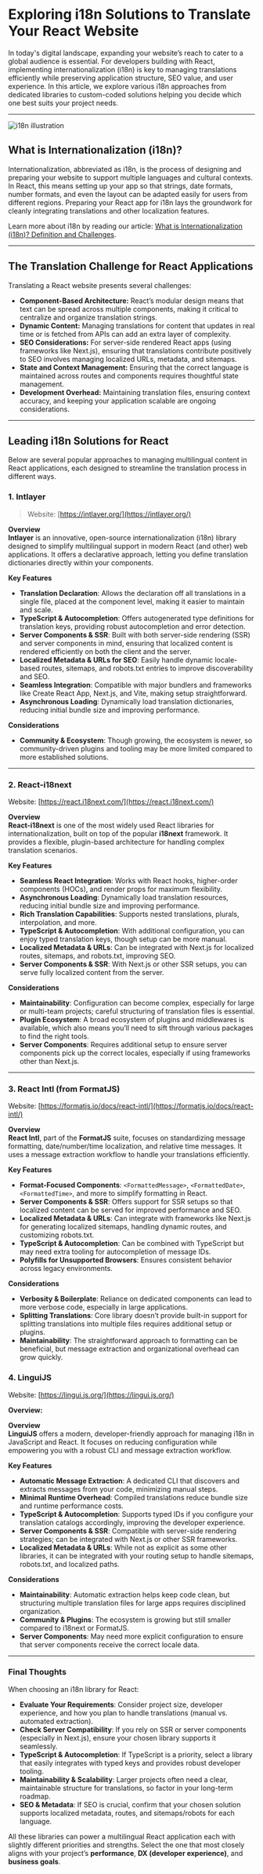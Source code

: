 # Exploring i18n Solutions to Translate Your React Website

In today's digital landscape, expanding your website’s reach to cater to a global audience is essential. For developers building with React, implementing internationalization (i18n) is key to managing translations efficiently while preserving application structure, SEO value, and user experience. In this article, we explore various i18n approaches from dedicated libraries to custom-coded solutions helping you decide which one best suits your project needs.

---

![i18n illustration](https://github.com/aymericzip/intlayer/blob/main/blog/assets/i18n.webp)

## What is Internationalization (i18n)?

Internationalization, abbreviated as i18n, is the process of designing and preparing your website to support multiple languages and cultural contexts. In React, this means setting up your app so that strings, date formats, number formats, and even the layout can be adapted easily for users from different regions. Preparing your React app for i18n lays the groundwork for cleanly integrating translations and other localization features.

Learn more about i18n by reading our article: [What is Internationalization (i18n)? Definition and Challenges](https://github.com/aymericzip/intlayer/blob/main/blog/en/what_is_internationalization.md).

---

## The Translation Challenge for React Applications

Translating a React website presents several challenges:

- **Component-Based Architecture:** React’s modular design means that text can be spread across multiple components, making it critical to centralize and organize translation strings.
- **Dynamic Content:** Managing translations for content that updates in real time or is fetched from APIs can add an extra layer of complexity.
- **SEO Considerations:** For server-side rendered React apps (using frameworks like Next.js), ensuring that translations contribute positively to SEO involves managing localized URLs, metadata, and sitemaps.
- **State and Context Management:** Ensuring that the correct language is maintained across routes and components requires thoughtful state management.
- **Development Overhead:** Maintaining translation files, ensuring context accuracy, and keeping your application scalable are ongoing considerations.

---

## Leading i18n Solutions for React

Below are several popular approaches to managing multilingual content in React applications, each designed to streamline the translation process in different ways.

### 1. Intlayer

> Website: [https://intlayer.org/](https://intlayer.org/)

**Overview**  
**Intlayer** is an innovative, open-source internationalization (i18n) library designed to simplify multilingual support in modern React (and other) web applications. It offers a declarative approach, letting you define translation dictionaries directly within your components.

**Key Features**

- **Translation Declaration**: Allows the declaration off all translations in a single file, placed at the component level, making it easier to maintain and scale.
- **TypeScript & Autocompletion**: Offers autogenerated type definitions for translation keys, providing robust autocompletion and error detection.
- **Server Components & SSR**: Built with both server-side rendering (SSR) and server components in mind, ensuring that localized content is rendered efficiently on both the client and the server.
- **Localized Metadata & URLs for SEO**: Easily handle dynamic locale-based routes, sitemaps, and robots.txt entries to improve discoverability and SEO.
- **Seamless Integration**: Compatible with major bundlers and frameworks like Create React App, Next.js, and Vite, making setup straightforward.
- **Asynchronous Loading**: Dynamically load translation dictionaries, reducing initial bundle size and improving performance.

**Considerations**

- **Community & Ecosystem**: Though growing, the ecosystem is newer, so community-driven plugins and tooling may be more limited compared to more established solutions.

---

### 2. React-i18next

Website: [https://react.i18next.com/](https://react.i18next.com/)

**Overview**  
**React-i18next** is one of the most widely used React libraries for internationalization, built on top of the popular **i18next** framework. It provides a flexible, plugin-based architecture for handling complex translation scenarios.

**Key Features**

- **Seamless React Integration**: Works with React hooks, higher-order components (HOCs), and render props for maximum flexibility.
- **Asynchronous Loading**: Dynamically load translation resources, reducing initial bundle size and improving performance.
- **Rich Translation Capabilities**: Supports nested translations, plurals, interpolation, and more.
- **TypeScript & Autocompletion**: With additional configuration, you can enjoy typed translation keys, though setup can be more manual.
- **Localized Metadata & URLs**: Can be integrated with Next.js for localized routes, sitemaps, and robots.txt, improving SEO.
- **Server Components & SSR**: With Next.js or other SSR setups, you can serve fully localized content from the server.

**Considerations**

- **Maintainability**: Configuration can become complex, especially for large or multi-team projects; careful structuring of translation files is essential.
- **Plugin Ecosystem**: A broad ecosystem of plugins and middlewares is available, which also means you’ll need to sift through various packages to find the right tools.
- **Server Components**: Requires additional setup to ensure server components pick up the correct locales, especially if using frameworks other than Next.js.

---

### 3. React Intl (from FormatJS)

Website: [https://formatjs.io/docs/react-intl/](https://formatjs.io/docs/react-intl/)

**Overview**  
**React Intl**, part of the **FormatJS** suite, focuses on standardizing message formatting, date/number/time localization, and relative time messages. It uses a message extraction workflow to handle your translations efficiently.

**Key Features**

- **Format-Focused Components**: `<FormattedMessage>`, `<FormattedDate>`, `<FormattedTime>`, and more to simplify formatting in React.
- **Server Components & SSR**: Offers support for SSR setups so that localized content can be served for improved performance and SEO.
- **Localized Metadata & URLs**: Can integrate with frameworks like Next.js for generating localized sitemaps, handling dynamic routes, and customizing robots.txt.
- **TypeScript & Autocompletion**: Can be combined with TypeScript but may need extra tooling for autocompletion of message IDs.
- **Polyfills for Unsupported Browsers**: Ensures consistent behavior across legacy environments.

**Considerations**

- **Verbosity & Boilerplate**: Reliance on dedicated components can lead to more verbose code, especially in large applications.
- **Splitting Translations**: Core library doesn’t provide built-in support for splitting translations into multiple files requires additional setup or plugins.
- **Maintainability**: The straightforward approach to formatting can be beneficial, but message extraction and organizational overhead can grow quickly.

### 4. LinguiJS

Website: [https://lingui.js.org/](https://lingui.js.org/)

**Overview:**

**Overview**  
**LinguiJS** offers a modern, developer-friendly approach for managing i18n in JavaScript and React. It focuses on reducing configuration while empowering you with a robust CLI and message extraction workflow.

**Key Features**

- **Automatic Message Extraction**: A dedicated CLI that discovers and extracts messages from your code, minimizing manual steps.
- **Minimal Runtime Overhead**: Compiled translations reduce bundle size and runtime performance costs.
- **TypeScript & Autocompletion**: Supports typed IDs if you configure your translation catalogs accordingly, improving the developer experience.
- **Server Components & SSR**: Compatible with server-side rendering strategies; can be integrated with Next.js or other SSR frameworks.
- **Localized Metadata & URLs**: While not as explicit as some other libraries, it can be integrated with your routing setup to handle sitemaps, robots.txt, and localized paths.

**Considerations**

- **Maintainability**: Automatic extraction helps keep code clean, but structuring multiple translation files for large apps requires disciplined organization.
- **Community & Plugins**: The ecosystem is growing but still smaller compared to i18next or FormatJS.
- **Server Components**: May need more explicit configuration to ensure that server components receive the correct locale data.

---

### Final Thoughts

When choosing an i18n library for React:

- **Evaluate Your Requirements**: Consider project size, developer experience, and how you plan to handle translations (manual vs. automated extraction).
- **Check Server Compatibility**: If you rely on SSR or server components (especially in Next.js), ensure your chosen library supports it seamlessly.
- **TypeScript & Autocompletion**: If TypeScript is a priority, select a library that easily integrates with typed keys and provides robust developer tooling.
- **Maintainability & Scalability**: Larger projects often need a clear, maintainable structure for translations, so factor in your long-term roadmap.
- **SEO & Metadata**: If SEO is crucial, confirm that your chosen solution supports localized metadata, routes, and sitemaps/robots for each language.

All these libraries can power a multilingual React application each with slightly different priorities and strengths. Select the one that most closely aligns with your project’s **performance**, **DX (developer experience)**, and **business goals**.
